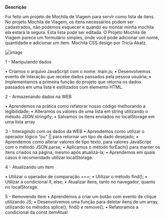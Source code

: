**Descrição**


Foi feito um projeto de Mochila de Viagem para servir como lista de itens. No projeto Mochila de Viagem, os itens necessários podem ser cadastrados, não podemos esquecer e quando eu montar minha mochila ela estará lá segura. Esta lista pode ser editada. O Projeto Mochila de Viagem parece um formulário simples, onde você pode adicionar um nome, quantidade e adicionar um item.
Mochila CSS design por Tricia Akatz.



![image](https://user-images.githubusercontent.com/108702091/208736571-eaedf69b-20cc-426c-9ae4-0cdb5c90369b.png)

1 - Manipulando dados

• Criamos o arquivo JavaScript com o nome: main.js;
• Desenvolvemos evento de interação que recebe dados passados pela pessoa usuária;
• Implementamos a primeira função do projeto que retorna os dados passados em uma lista e estilizados com elemento HTML.

2 - Armazenando dados na WEB

• Aprendemos na prática como refatorar nosso código melhorando a legibilidade;
• Alteramos os valores de uma lista em string utilizando o método JSON.stringify;
• Salvamos os itens enviados no localStorage em uma lista array

3 - Interagindo com os dados da WEB
• Aprendemos como utilizar o operador lógico “ou” || para retornar um tipo de dado desejado;
• Aprendemos como alterar valores de tipo texto, para valores JavaScript com o método JSON.parse;
• Aplicamos o método forEach() para manter os itens criados na página, mesmo após atualizá-la;
• Aprendemos em quais casos é recomendado utilizar localStorage.

4 - Atualizando um item

• Utilizar o operador de comparação ===;
• Utilizar o método find();
• Utilizar a condicional if, else;
• Atualizar itens, tanto no navegador, quanto no localStorage.

5 - Removendo item
• Aprendemos a criar um botão com evento de clique utilizando JS;
• Desenvolvemos uma função para deletar itens de um array, utilizando os métodos splice(), find() e remove();
• Refatoramos a condicional da const itemAtual


